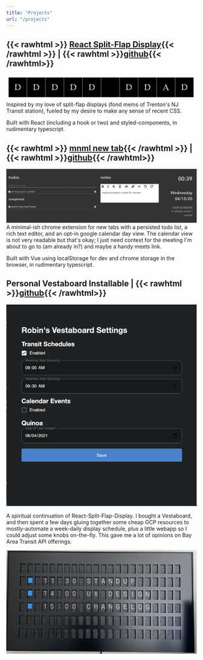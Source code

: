 ```yaml
---
title: "Projects"
url: "/projects"
---
```


## {{< rawhtml >}} <a href="/react-split-flap-display" target="_blank">React Split-Flap Display</a>{{< /rawhtml >}} | {{< rawhtml >}}<a href="https://github.com/robonyong/react-split-flap-display" target="_blank">github</a>{{< /rawhtml>}}
![split-flap-display](/projects/split-flap.gif)
Inspired by my love of split-flap displays (fond mems of Trenton's NJ Transit station), fueled by my desire to make any sense of recent CSS.

Built with React (including a hook or two) and styled-components, in rudimentary typescript.

## {{< rawhtml >}} <a href="/mnml-new-tab" target="_blank">mnml new tab</a>{{< /rawhtml >}} | {{< rawhtml >}}<a href="https://github.com/robonyong/mnml-new-tab" target="_blank">github</a>{{< /rawhtml>}}
![mnml-new-tab](/projects/mnml.png)
A minimal-ish chrome extension for new tabs with a persisted todo list, a rich text editor, and an opt-in google calendar day view. The calendar view is not very readable but that's okay; I just need context for the meeting I'm about to go to (am already in?) and maybe a handy meets link.

Built with Vue using localStorage for dev and chrome storage in the browser, in rudimentary typescript.

## Personal Vestaboard Installable | {{< rawhtml >}}<a href="https://github.com/robonyong/vestaboard" target="_blank">github</a>{{< /rawhtml>}}
![vestaboard-settings](/projects/vestaboard-settings.png)

A spiritual continuation of React-Split-Flap-Display. I bought a Vestaboard, and then spent a few days gluing together some cheap GCP resources to mostly-automate a week-daily display schedule, plus a little webapp so I could adjust some knobs on-the-fly. This gave me a lot of opinions on Bay Area Transit API offerings.

![vestaboard-board](/projects/vestaboard-board.png)
